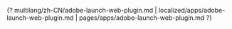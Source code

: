 {? multilang/zh-CN/adobe-launch-web-plugin.md | localized/apps/adobe-launch-web-plugin.md | pages/apps/adobe-launch-web-plugin.md ?}
